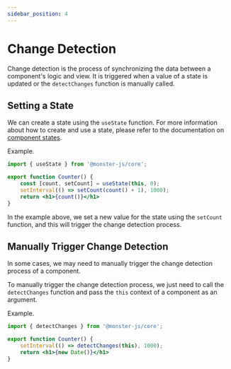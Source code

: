 ```yaml
---
sidebar_position: 4
---
```


# Change Detection

Change detection is the process of synchronizing the data between a component's logic and view. It is triggered when a value of a state is updated or the `detectChanges` function is manually called.

## Setting a State

We can create a state using the `useState` function. For more information about how to create and use a state, please refer to the documentation on [component states](/docs/main-concept/component-states#component-state).

Example.

```jsx
import { useState } from '@monster-js/core';

export function Counter() {
    const [count, setCount] = useState(this, 0);
    setInterval(() => setCount(count() + 1), 1000);
    return <h1>{count()}</h1>
}
```

In the example above, we set a new value for the state using the `setCount` function, and this will trigger the change detection process.

## Manually Trigger Change Detection

In some cases, we may need to manually trigger the change detection process of a component.

To manually trigger the change detection process, we just need to call the `detectChanges` function and pass the `this` context of a component as an argument.

Example.

```jsx
import { detectChanges } from '@monster-js/core';

export function Counter() {
    setInterval(() => detectChanges(this), 1000);
    return <h1>{new Date()}</h1>
}
```